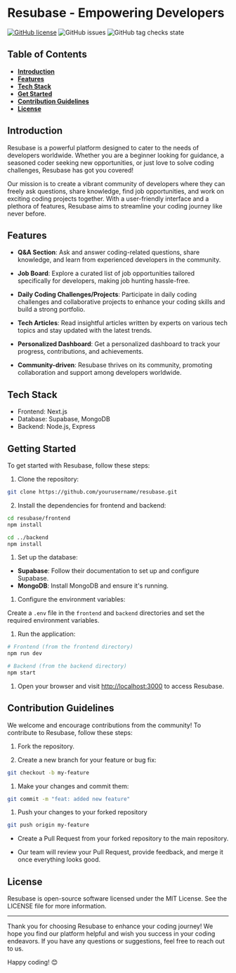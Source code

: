 # Resubase - Empowering Developers

[![GitHub license](https://img.shields.io/badge/license-MIT-blue.svg)](https://github.com/creative-tutorials/resubase/blob/main/LICENSE) ![GitHub issues](https://img.shields.io/github/issues/creative-tutorials/resubase) ![GitHub tag checks state](https://img.shields.io/github/checks-status/creative-tutorials/resubase/8.9.12)



## Table of Contents

- **[Introduction](#introduction)**
- **[Features](#features)**
- **[Tech Stack](#tech-stack)**
- **[Get Started](#getting-started)**
- **[Contribution Guidelines](#contribution-guidelines)**
- **[License](#license)**

## Introduction

Resubase is a powerful platform designed to cater to the needs of developers worldwide. Whether you are a beginner looking for guidance, a seasoned coder seeking new opportunities, or just love to solve coding challenges, Resubase has got you covered!

Our mission is to create a vibrant community of developers where they can freely ask questions, share knowledge, find job opportunities, and work on exciting coding projects together. With a user-friendly interface and a plethora of features, Resubase aims to streamline your coding journey like never before.

## Features

- **Q&A Section**: Ask and answer coding-related questions, share knowledge, and learn from experienced developers in the community.

- **Job Board**: Explore a curated list of job opportunities tailored specifically for developers, making job hunting hassle-free.

- **Daily Coding Challenges/Projects**: Participate in daily coding challenges and collaborative projects to enhance your coding skills and build a strong portfolio.

- **Tech Articles**: Read insightful articles written by experts on various tech topics and stay updated with the latest trends.

- **Personalized Dashboard**: Get a personalized dashboard to track your progress, contributions, and achievements.

- **Community-driven**: Resubase thrives on its community, promoting collaboration and support among developers worldwide.

## Tech Stack

- Frontend: Next.js
- Database: Supabase, MongoDB
- Backend: Node.js, Express

## Getting Started

To get started with Resubase, follow these steps:

1. Clone the repository:

```bash
git clone https://github.com/yourusername/resubase.git

```

2. Install the dependencies for frontend and backend:

```bash
cd resubase/frontend
npm install

cd ../backend
npm install

```

1. Set up the database:

- **Supabase**: Follow their documentation to set up and configure Supabase.
- **MongoDB**: Install MongoDB and ensure it's running.

1. Configure the environment variables:

Create a `.env` file in the `frontend` and `backend` directories and set the required environment variables.

1. Run the application:

```bash
# Frontend (from the frontend directory)
npm run dev

# Backend (from the backend directory)
npm start

```

1. Open your browser and visit <http://localhost:3000> to access Resubase.

## Contribution Guidelines

We welcome and encourage contributions from the community! To contribute to Resubase, follow these steps:

1. Fork the repository.

2. Create a new branch for your feature or bug fix:

```bash
git checkout -b my-feature

```

1. Make your changes and commit them:

```bash
git commit -m "feat: added new feature"

```

1. Push your changes to your forked repository

```bash
git push origin my-feature

```

- Create a Pull Request from your forked repository to the main repository.

- Our team will review your Pull Request, provide feedback, and merge it once everything looks good.

## License

Resubase is open-source software licensed under the MIT License. See the LICENSE file for more information.

----

Thank you for choosing Resubase to enhance your coding journey! We hope you find our platform helpful and wish you success in your coding endeavors. If you have any questions or suggestions, feel free to reach out to us.

Happy coding! 😊
